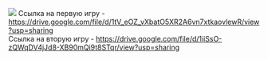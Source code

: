 <a href="https://codeclimate.com/github/KazakovaET/P1/maintainability"><img src="https://api.codeclimate.com/v1/badges/0c5da2967bbee0eabded/maintainability" /></a>
Ссылка на первую игру -  https://drive.google.com/file/d/1tV_eOZ_vXbatO5XR2A6vn7xtkaovlewR/view?usp=sharing <br />
Ссылка на вторую игру - https://drive.google.com/file/d/1iiSsO-zQWqDV4jJd8-XB90mQi9t8STqr/view?usp=sharing
